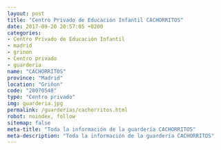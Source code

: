 ```yaml
---
layout: post
title: "Centro Privado de Educación Infantil CACHORRITOS"
date: 2017-09-20 20:57:05 +0200
categories:
- Centro Privado de Educación Infantil
- madrid
- grinon
- Centro privado
- guarderia
name: "CACHORRITOS"
province: "Madrid"
location: "Griñon"
code: "28070548"
type: "Centro privado"
img: guarderia.jpg
permalink: /guarderias/cachorritos.html
robot: noindex, follow
sitemap: false
meta-title: "Toda la información de la guardería CACHORRITOS"
meta-description: "Toda la información de la guardería CACHORRITOS"
---
```

